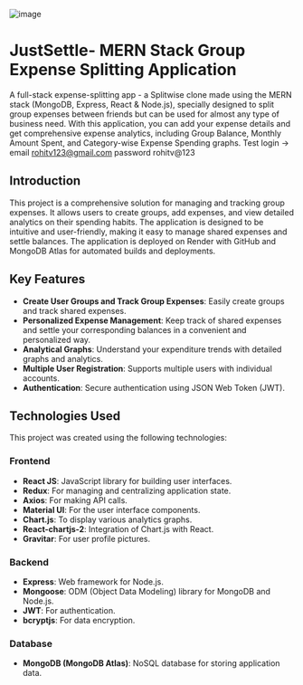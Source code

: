![image](https://github.com/Abhishekpatidar901/JustSettle/assets/46681150/bd444bfb-5dc7-41fb-845b-9a57dfeaeafe)



# JustSettle- MERN Stack Group Expense Splitting Application

A full-stack expense-splitting app - a Splitwise clone made using the MERN stack (MongoDB, Express, React & Node.js), specially designed to split group expenses between friends but can be used for almost any type of business need. With this application, you can add your expense details and get comprehensive expense analytics, including Group Balance, Monthly Amount Spent, and Category-wise Expense Spending graphs.
Test login -> 
    email rohitv123@gmail.com
    password rohitv@123

## Introduction

This project is a comprehensive solution for managing and tracking group expenses. It allows users to create groups, add expenses, and view detailed analytics on their spending habits. The application is designed to be intuitive and user-friendly, making it easy to manage shared expenses and settle balances. The application is deployed on Render with GitHub and MongoDB Atlas for automated builds and deployments.

## Key Features

- **Create User Groups and Track Group Expenses**: Easily create groups and track shared expenses.
- **Personalized Expense Management**: Keep track of shared expenses and settle your corresponding balances in a convenient and personalized way.
- **Analytical Graphs**: Understand your expenditure trends with detailed graphs and analytics.
- **Multiple User Registration**: Supports multiple users with individual accounts.
- **Authentication**: Secure authentication using JSON Web Token (JWT).

## Technologies Used

This project was created using the following technologies:

### Frontend

- **React JS**: JavaScript library for building user interfaces.
- **Redux**: For managing and centralizing application state.
- **Axios**: For making API calls.
- **Material UI**: For the user interface components.
- **Chart.js**: To display various analytics graphs.
- **React-chartjs-2**: Integration of Chart.js with React.
- **Gravitar**: For user profile pictures.

### Backend

- **Express**: Web framework for Node.js.
- **Mongoose**: ODM (Object Data Modeling) library for MongoDB and Node.js.
- **JWT**: For authentication.
- **bcryptjs**: For data encryption.

### Database

- **MongoDB (MongoDB Atlas)**: NoSQL database for storing application data.
